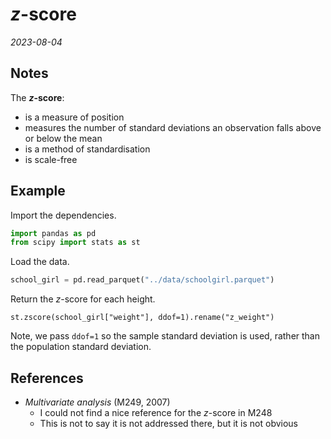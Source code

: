 
# *z*-score

*2023-08-04*

## Notes

The ***z*-score**:

- is a measure of position
- measures the number of standard deviations an observation falls above or below the mean
- is a method of standardisation
- is scale-free

## Example

Import the dependencies.

```python
import pandas as pd
from scipy import stats as st
```

Load the data.

```python
school_girl = pd.read_parquet("../data/schoolgirl.parquet")
```

Return the *z*-score for each height.

```{python}
st.zscore(school_girl["weight"], ddof=1).rename("z_weight")
```

Note, we pass `ddof=1` so the sample standard deviation is used, rather than the population standard deviation.

## References

- *Multivariate analysis* (M249, 2007)
  - I could not find a nice reference for the *z*-score in M248
  - This is not to say it is not addressed there, but it is not obvious
